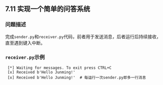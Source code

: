 ## 7.11 实现一个简单的问答系统

### 问题描述

完成`sender.py`和`receiver.py`代码，前者用于发送消息，后者运行后持续接收，直至遇到键入中断。

### `receiver.py`示例

```
 [*] Waiting for messages. To exit press CTRL+C
 [x] Received b'Hello Junming!'
 [x] Received b'Hello Junming!'  # 每运行一次sender.py即多一行消息
```

